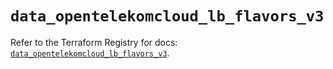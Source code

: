 # `data_opentelekomcloud_lb_flavors_v3`

Refer to the Terraform Registry for docs: [`data_opentelekomcloud_lb_flavors_v3`](https://registry.terraform.io/providers/opentelekomcloud/opentelekomcloud/1.36.28/docs/data-sources/lb_flavors_v3).
